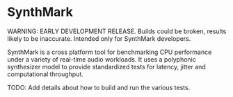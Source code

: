 SynthMark
===
WARNING: EARLY DEVELOPMENT RELEASE. Builds could be broken, results likely to be inaccurate. Intended only for SynthMark developers.

SynthMark is a cross platform tool for benchmarking CPU performance under a variety of real-time audio workloads. It uses a polyphonic synthesizer model to provide standardized tests for latency, jitter and computational throughput.

TODO: Add details about how to build and run the various tests.